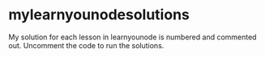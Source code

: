 # mylearnyounodesolutions

My solution for each lesson in learnyounode is numbered and commented out. Uncomment the code to run the solutions.
